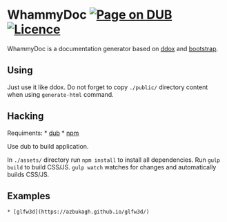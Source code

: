 # WhammyDoc [![Page on DUB](https://img.shields.io/dub/v/whammydoc.svg)](http://code.dlang.org/packages/whammydoc) [![Licence](https://img.shields.io/dub/l/whammydoc.svg)](https://github.com/azbukagh/whammydoc/blob/master/LICENCE.md)
WhammyDoc is a documentation generator based on [ddox](https://github.com/rejectedsoftware/ddox) and [bootstrap](http://getbootstrap.com/). 

## Using
Just use it like ddox. Do not forget to copy `./public/` directory content when using `generate-html` command.

## Hacking
Requiments:
	* [dub](http://code.dlang.org/getting_started)
	* [npm](https://www.npmjs.com/get-npm)

Use dub to build application.

In `./assets/` directory run `npm install` to install all dependencies.
Run `gulp build` to build CSS/JS.
`gulp watch` watches for changes and automatically builds CSS/JS.

## Examples
	* [glfw3d](https://azbukagh.github.io/glfw3d/)

